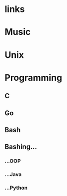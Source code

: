 # links

# Music

# Unix

# Programming

## C

## Go

## Bash

## Bashing...

### ...OOP

### ...Java

### ...Python
